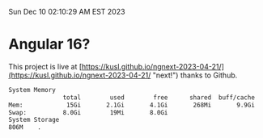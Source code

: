 Sun Dec 10 02:10:29 AM EST 2023

# Angular 16?


This project is live at [https://kusl.github.io/ngnext-2023-04-21/](https://kusl.github.io/ngnext-2023-04-21/ "next!") thanks to Github.

```bash
System Memory
               total        used        free      shared  buff/cache   available
Mem:            15Gi       2.1Gi       4.1Gi       268Mi       9.9Gi        13Gi
Swap:          8.0Gi        19Mi       8.0Gi
System Storage
806M	.
```
```bash
